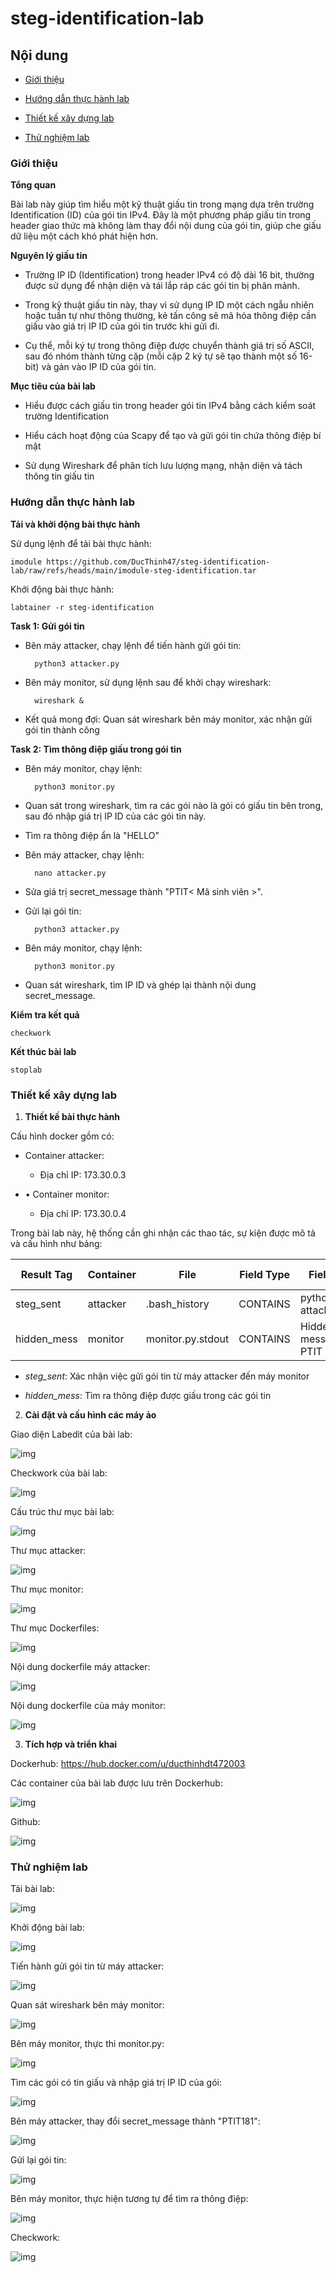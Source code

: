 # steg-identification-lab

## Nội dung

- [Giới thiệu](https://github.com/DucThinh47/steg-identification-lab/tree/main#gi%E1%BB%9Bi-thi%E1%BB%87u)

- [Hướng dẫn thực hành lab](https://github.com/DucThinh47/steg-identification-lab/tree/main#h%C6%B0%E1%BB%9Bng-d%E1%BA%ABn-th%E1%BB%B1c-h%C3%A0nh-lab)

- [Thiết kế xây dựng lab](https://github.com/DucThinh47/steg-identification-lab/tree/main#thi%E1%BA%BFt-k%E1%BA%BF-x%C3%A2y-d%E1%BB%B1ng-lab)

- [Thử nghiệm lab](https://github.com/DucThinh47/steg-identification-lab/tree/main#demo-lab)

### Giới thiệu

**Tổng quan**

Bài lab này giúp tìm hiểu một kỹ thuật giấu tin trong mạng dựa trên trường Identification (ID) của gói tin IPv4. Đây là một phương pháp giấu tin trong header giao thức mà không làm thay đổi nội dung của gói tin, giúp che giấu dữ liệu một cách khó phát hiện hơn.

**Nguyên lý giấu tin**

- Trường IP ID (Identification) trong header IPv4 có độ dài 16 bit, thường được sử dụng để nhận diện và tái lắp ráp các gói tin bị phân mảnh. 

- Trong kỹ thuật giấu tin này, thay vì sử dụng IP ID một cách ngẫu nhiên hoặc tuần tự như thông thường, kẻ tấn công sẽ mã hóa thông điệp cần giấu vào giá trị IP ID của gói tin trước khi gửi đi.

- Cụ thể, mỗi ký tự trong thông điệp được chuyển thành giá trị số ASCII, sau đó nhóm thành từng cặp (mỗi cặp 2 ký tự sẽ tạo thành một số 16-bit) và gán vào IP ID của gói tin. 

**Mục tiêu của bài lab**

- Hiểu được cách giấu tin trong header gói tin IPv4 bằng cách kiểm soát trường Identification

- Hiểu cách hoạt động của Scapy để tạo và gửi gói tin chứa thông điệp bí mật

- Sử dụng Wireshark để phân tích lưu lượng mạng, nhận diện và tách thông tin giấu tin

### Hướng dẫn thực hành lab

**Tải và khởi động bài thực hành**
    
Sử dụng lệnh để tải bài thực hành: 
        
    imodule https://github.com/DucThinh47/steg-identification-lab/raw/refs/heads/main/imodule-steg-identification.tar
    
Khởi động bài thực hành: 

    labtainer -r steg-identification

**Task 1: Gửi gói tin**

- Bên máy attacker, chạy lệnh để tiến hành gửi gói tin: 

        python3 attacker.py

- Bên máy monitor, sử dụng lệnh sau để khởi chạy wireshark: 

        wireshark &

- Kết quả mong đợi: Quan sát wireshark bên máy monitor, xác nhận gửi gói tin thành công

**Task 2: Tìm thông điệp giấu trong gói tin**

- Bên máy monitor, chạy lệnh:

        python3 monitor.py

- Quan sát trong wireshark, tìm ra các gói nào là gói có giấu tin bên trong, sau đó nhập giá trị IP ID của các gói tin này.

- Tìm ra thông điệp ẩn là "HELLO"

- Bên máy attacker, chạy lệnh: 

        nano attacker.py

- Sửa giá trị secret_message thành "PTIT< Mã sinh viên >". 

- Gửi lại gói tin: 

        python3 attacker.py

- Bên máy monitor, chạy lệnh:

        python3 monitor.py

- Quan sát wireshark, tìm IP ID và ghép lại thành nội dung secret_message. 

**Kiểm tra kết quả**

    checkwork

**Kết thúc bài lab**

    stoplab
### Thiết kế xây dựng lab

1. **Thiết kế bài thực hành**

Cấu hình docker gồm có:

- Container attacker: 

    - Địa chỉ IP: 173.30.0.3

- •	Container monitor: 

    - Địa chỉ IP: 173.30.0.4

Trong bài lab này, hệ thống cần ghi nhận các thao tác, sự kiện được mô tả và cấu hình như bảng:

| Result Tag  | Container | File              | Field Type | Field ID             | Timestamp Type |
|-------------|-----------|-------------------|------------|----------------------|----------------|
| steg_sent   | attacker  | .bash_history     | CONTAINS   | python3 attacker.py  | File           |
| hidden_mess | monitor   | monitor.py.stdout | CONTAINS   | Hidden message: PTIT | File           |

- *steg_sent*: Xác nhận việc gửi gói tin từ máy attacker đến máy monitor

- *hidden_mess*: Tìm ra thông điệp được giấu trong các gói tin  

2. **Cài đặt và cấu hình các máy ảo**

Giao diện Labedit của bài lab: 

![img](https://github.com/DucThinh47/steg-identification-lab/blob/main/images/image.png?raw=true)

Checkwork của bài lab: 

![img](https://github.com/DucThinh47/steg-identification-lab/blob/main/images/image1.png?raw=true)

Cấu trúc thư mục bài lab: 

![img](https://github.com/DucThinh47/steg-identification-lab/blob/main/images/image2.png?raw=true)

Thư mục attacker: 

![img](https://github.com/DucThinh47/steg-identification-lab/blob/main/images/image3.png?raw=true)

Thư mục monitor: 

![img](https://github.com/DucThinh47/steg-identification-lab/blob/main/images/image4.png?raw=true)

Thư mục Dockerfiles:

![img](https://github.com/DucThinh47/steg-identification-lab/blob/main/images/image5.png?raw=true)

Nội dung dockerfile máy attacker: 

![img](https://github.com/DucThinh47/steg-identification-lab/blob/main/images/image6.png?raw=true)

Nội dung dockerfile của máy monitor: 

![img](https://github.com/DucThinh47/steg-identification-lab/blob/main/images/image7.png?raw=true)

3. **Tích hợp và triển khai**

Dockerhub: https://hub.docker.com/u/ducthinhdt472003

Các container của bài lab được lưu trên Dockerhub:

![img](https://github.com/DucThinh47/steg-identification-lab/blob/main/images/image8.png?raw=true)

Github: 

![img](https://github.com/DucThinh47/steg-identification-lab/blob/main/images/image9.png?raw=true)

### Thử nghiệm lab

Tải bài lab: 

![img](https://github.com/DucThinh47/steg-identification-lab/blob/main/images/image10.png?raw=true)

Khởi động bài lab: 

![img](https://github.com/DucThinh47/steg-identification-lab/blob/main/images/image11.png?raw=true)

Tiến hành gửi gói tin từ máy attacker:

![img](https://github.com/DucThinh47/steg-identification-lab/blob/main/images/image12.png?raw=true)

Quan sát wireshark bên máy monitor: 

![img](https://github.com/DucThinh47/steg-identification-lab/blob/main/images/image13.png?raw=true)

Bên máy monitor, thực thi monitor.py: 

![img](https://github.com/DucThinh47/steg-identification-lab/blob/main/images/image14.png?raw=true)

Tìm các gói có tin giấu và nhập giá trị IP ID của gói: 

![img](https://github.com/DucThinh47/steg-identification-lab/blob/main/images/image15.png?raw=true)

Bên máy attacker, thay đổi secret_message thành "PTIT181":

![img](https://github.com/DucThinh47/steg-identification-lab/blob/main/images/image16.png?raw=true)

Gửi lại gói tin: 

![img](https://github.com/DucThinh47/steg-identification-lab/blob/main/images/image17.png?raw=true)

Bên máy monitor, thực hiện tương tự để tìm ra thông điệp: 

![img](https://github.com/DucThinh47/steg-identification-lab/blob/main/images/image18.png?raw=true)

Checkwork: 

![img](https://github.com/DucThinh47/steg-identification-lab/blob/main/images/image19.png?raw=true)





